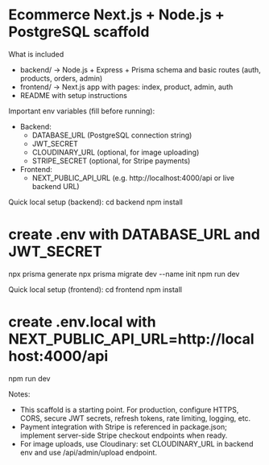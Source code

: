Ecommerce Next.js + Node.js + PostgreSQL scaffold
=================================================

What is included
- backend/  -> Node.js + Express + Prisma schema and basic routes (auth, products, orders, admin)
- frontend/ -> Next.js app with pages: index, product, admin, auth
- README with setup instructions

Important env variables (fill before running):
- Backend:
  - DATABASE_URL (PostgreSQL connection string)
  - JWT_SECRET
  - CLOUDINARY_URL (optional, for image uploading)
  - STRIPE_SECRET (optional, for Stripe payments)
- Frontend:
  - NEXT_PUBLIC_API_URL (e.g. http://localhost:4000/api or live backend URL)

Quick local setup (backend):
  cd backend
  npm install
  # create .env with DATABASE_URL and JWT_SECRET
  npx prisma generate
  npx prisma migrate dev --name init
  npm run dev

Quick local setup (frontend):
  cd frontend
  npm install
  # create .env.local with NEXT_PUBLIC_API_URL=http://localhost:4000/api
  npm run dev

Notes:
- This scaffold is a starting point. For production, configure HTTPS, CORS, secure JWT secrets, refresh tokens, rate limiting, logging, etc.
- Payment integration with Stripe is referenced in package.json; implement server-side Stripe checkout endpoints when ready.
- For image uploads, use Cloudinary: set CLOUDINARY_URL in backend env and use /api/admin/upload endpoint.
